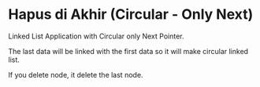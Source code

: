 # Hapus di Akhir (Circular - Only Next)
Linked List Application with Circular only Next Pointer.

The last data will be linked with the first data so it will make circular linked list.

If you delete node, it delete the last node.

